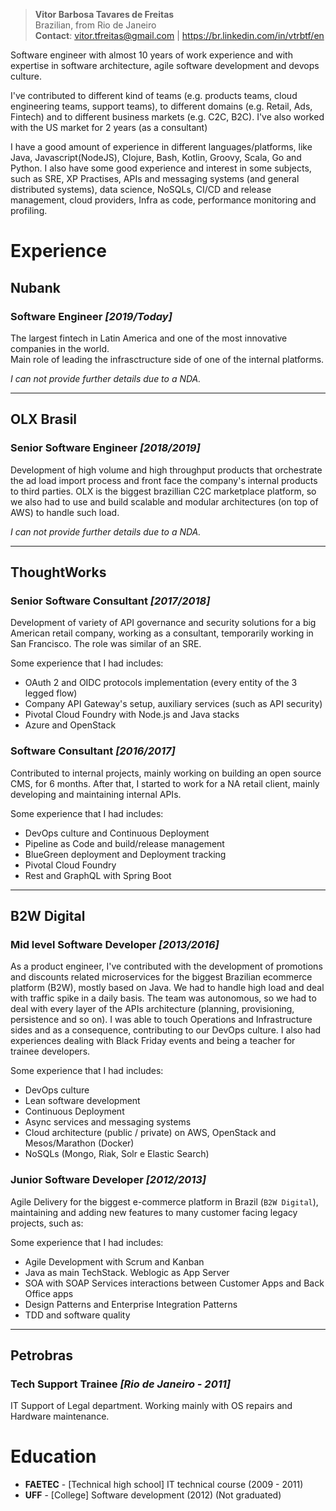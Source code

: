 > __Vitor Barbosa Tavares de Freitas__  
Brazilian, from Rio de Janeiro  
__Contact__: vitor.tfreitas@gmail.com | https://br.linkedin.com/in/vtrbtf/en  

Software engineer with almost 10 years of work experience and with expertise in software architecture, agile software development and devops culture.

I've contributed to different kind of teams (e.g. products teams, cloud engineering teams, support teams), to different domains (e.g. Retail, Ads, Fintech) and to different business markets (e.g. C2C, B2C). I've also worked with the US market for 2 years (as a consultant)

I have a good amount of experience in different languages/platforms, like Java, Javascript(NodeJS), Clojure, Bash, Kotlin, Groovy, Scala, Go and Python. I also have some good experience and interest in some subjects, such as SRE, XP Practises, APIs and messaging systems (and general distributed systems), data science, NoSQLs, CI/CD and release management, cloud providers, Infra as code, performance monitoring and profiling.


# Experience

## Nubank
### Software Engineer _[2019/Today]_
The largest fintech in Latin America and one of the most innovative companies in the world.  
Main role of leading the infrasctructure side of one of the internal platforms. 

_I can not provide further details due to a NDA._

-----

## OLX Brasil
### Senior Software Engineer _[2018/2019]_
Development of high volume and high throughput products that orchestrate the ad load import process and front face the company's internal products to third parties. OLX is the biggest brazillian C2C marketplace platform, so we also had to use and build scalable and modular architectures (on top of AWS) to handle such load.  

_I can not provide further details due to a NDA._

-----

## ThoughtWorks
### Senior Software Consultant _[2017/2018]_
Development of variety of API governance and security solutions for a big American retail company, working as a consultant, temporarily working in San Francisco. The role was similar of an SRE.

Some experience that I had includes:
- OAuth 2 and OIDC protocols implementation (every entity of the 3 legged flow)
- Company API Gateway's setup, auxiliary services (such as API security)
- Pivotal Cloud Foundry with Node.js and Java stacks
- Azure and OpenStack

### Software Consultant _[2016/2017]_
Contributed to internal projects, mainly working on building an open source CMS, for 6 months. After that, I started to work for a NA retail client, mainly developing and maintaining internal APIs.

Some experience that I had includes:
- DevOps culture and Continuous Deployment
- Pipeline as Code and build/release management
- BlueGreen deployment and Deployment tracking
- Pivotal Cloud Foundry
- Rest and GraphQL with Spring Boot

-----

## B2W Digital
### Mid level Software Developer  _[2013/2016]_
As a product engineer, I've contributed with the development of promotions and discounts related microservices for the biggest Brazilian ecommerce platform (B2W), mostly based on Java. We had to handle high load and deal with traffic spike in a daily basis. The team was autonomous, so we had to deal with every layer of the APIs architecture (planning, provisioning, persistence and so on). I was able to touch Operations and Infrastructure sides and as a consequence, contributing to our DevOps culture. I also had experiences dealing with Black Friday events and being a teacher for trainee developers.

Some experience that I had includes:
- DevOps culture
- Lean software development
- Continuous Deployment
- Async services and messaging systems
- Cloud architecture (public / private) on AWS, OpenStack and Mesos/Marathon (Docker)
- NoSQLs (Mongo, Riak, Solr e Elastic Search)

### Junior Software Developer  _[2012/2013]_
Agile Delivery for the biggest e-commerce platform in Brazil (`B2W Digital`), maintaining and adding new features to many customer facing legacy projects, such as:

Some experience that I had includes:
- Agile Development with Scrum and Kanban
- Java as main TechStack. Weblogic as App Server
- SOA with SOAP Services interactions between Customer Apps and Back Office apps
- Design Patterns and Enterprise Integration Patterns
- TDD and software quality 

--------

## Petrobras
### Tech Support Trainee _[Rio de Janeiro - 2011]_ 
IT Support of Legal department. Working mainly with OS repairs and Hardware maintenance.

# Education
- __FAETEC__ -  [Technical high school] IT technical course (2009 - 2011)
- __UFF__ -  [College] Software development  (2012) (Not graduated)
  
